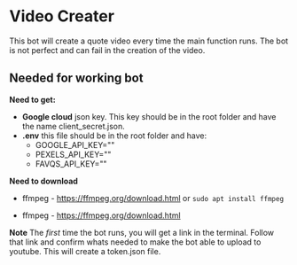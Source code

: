 # Video Creater

This bot will create a quote video every time the main function runs. The bot is not perfect and can fail in the creation of the video.

## Needed for working bot

**Need to get:**
* **Google cloud** json key. This key should be in the root folder and have the name client_secret.json.
* **.env** this file should be in the root folder and have:
    * GOOGLE_API_KEY=""
    * PEXELS_API_KEY=""
    * FAVQS_API_KEY=""

**Need to download**
* ffmpeg - https://ffmpeg.org/download.html or ```sudo apt install ffmpeg```

* ffmpeg - https://ffmpeg.org/download.html

**Note** The *first* time the bot runs, you will get a link in the terminal. Follow that link and confirm whats needed to make the bot able to upload to youtube. This will create a token.json file.